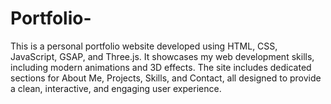 # Portfolio-
This is a personal portfolio website developed using HTML, CSS, JavaScript, GSAP, and Three.js. It showcases my web development skills, including modern animations and 3D effects.  The site includes dedicated sections for About Me, Projects, Skills, and Contact, all designed to provide a clean, interactive, and engaging user experience. 
